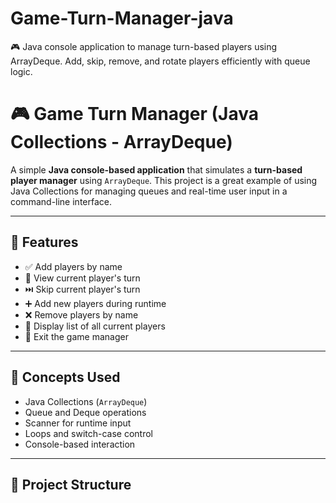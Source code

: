 # Game-Turn-Manager-java
🎮 Java console application to manage turn-based players using ArrayDeque. Add, skip, remove, and rotate players efficiently with queue logic.

# 🎮 Game Turn Manager (Java Collections - ArrayDeque)

A simple **Java console-based application** that simulates a **turn-based player manager** using `ArrayDeque`. This project is a great example of using Java Collections for managing queues and real-time user input in a command-line interface.

---

## 🚀 Features

- ✅ Add players by name
- 🔁 View current player's turn
- ⏭️ Skip current player's turn
- ➕ Add new players during runtime
- ❌ Remove players by name
- 📃 Display list of all current players
- 🛑 Exit the game manager

---

## 🧠 Concepts Used

- Java Collections (`ArrayDeque`)
- Queue and Deque operations
- Scanner for runtime input
- Loops and switch-case control
- Console-based interaction

---

## 📂 Project Structure

